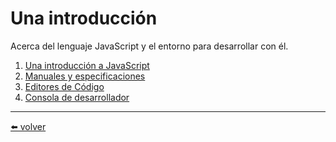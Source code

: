 # Una introducción

Acerca del lenguaje JavaScript y el entorno para desarrollar con él.

1. [Una introducción a JavaScript](https://github.com/VictorHugoAguilar/javascript-interview-questions-explained/tree/main/theory/getting-started/intro)
2. [Manuales y especificaciones](https://github.com/VictorHugoAguilar/javascript-interview-questions-explained/tree/main/theory/getting-started/manuals-specifications)
3. [Editores de Código](https://github.com/VictorHugoAguilar/javascript-interview-questions-explained/tree/main/theory/getting-started/code-editors)
4. [Consola de desarrollador]()

---
[⬅️ volver](https://github.com/VictorHugoAguilar/javascript-interview-questions-explained/blob/main/theory/readme.md)
